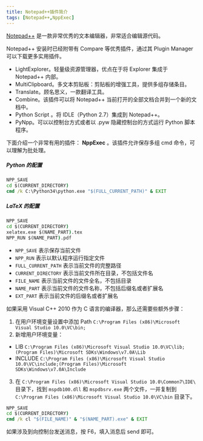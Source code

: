 ```yaml
---
title: Notepad++插件简介
tags: [Notepad++,NppExec]
---
```


[Notepad++](http://notepad-plus-plus.org/) 是一款非常优秀的文本编辑器，非常适合编辑源代码。

Notepad++ 安装时已经附带有 Compare 等优秀插件，通过其 Plugin Manager 可以下载更多实用插件。

- LightExplorer。轻量级资源管理器，优点在于将 Explorer 集成于 Notepad++ 内部。
- MultiClipboard。多文本剪贴板：剪贴板的增强工具，提供多组存储条目。
- Translate。顾名思义，一款翻译工具。
- Combine。该插件可以将 Notepad++ 当前打开的全部文档合并到一个新的文档中。
- Python Script 。将 IDLE（Python 2.7）集成到 Notepad++。
- PyNpp。可以以控制台方式或者以 .pyw 隐藏控制台的方式运行 Python 脚本程序。

下面介绍一个非常有用的插件： __NppExec__ 。该插件允许保存多组 cmd 命令，可以理解为批处理。

##### Python 的配置

```cmd
NPP_SAVE     
cd $(CURRENT_DIRECTORY)  
cmd /k C:\Python34\python.exe "$(FULL_CURRENT_PATH)" & EXIT
```

##### LaTeX 的配置

```cmd
NPP_SAVE                          
cd $(CURRENT_DIRECTORY) 
xelatex.exe $(NAME_PART).tex     
NPP_RUN $(NAME_PART).pdf   
```

- `NPP_SAVE` 表示保存当前文件
- `NPP_RUN` 表示以默认程序运行指定文件
- `FULL_CURRENT_PATH` 表示当前文件的完整路径                    
- `CURRENT_DIRECTORY` 表示当前文件所在目录，不包括文件名   
- `FILE_NAME` 表示当前文件的文件全名，不包括目录        
- `NAME_PART` 表示当前文件的文件名称，不包括后缀名或者扩展名 
- `EXT_PART` 表示当前文件的后缀名或者扩展名          
 
如果采用 Visual C++ 2010 作为 C 语言的编译器，那么还需要些额外步骤：

1. 在用户环境变量设置中添加 Path `C:\Program Files (x86)\Microsoft Visual Studio 10.0\VC\bin;`
2. 新增用户环境变量：
 - LIB `C:\Program Files (x86)\Microsoft Visual Studio 10.0\VC\lib;(Program Files)\Microsoft SDKs\Windows\v7.0A\Lib`
 - INCLUDE `C:\Program Files (x86)\Microsoft Visual Studio 10.0\VC\include;(Program Files)\Microsoft SDKs\Windows\v7.0A\Include`
3. 在 `C:\Program Files (x86)\Microsoft Visual Studio 10.0\Common7\IDE\` 目录下，找到 `mspdb100.dll` 和 `mspdbsrv.exe` 两个文件，一并复制到 `C:\Program Files (x86)\Microsoft Visual Studio 10.0\VC\bin` 目录下。

```cmd
NPP_SAVE                          
cd $(CURRENT_DIRECTORY) 
cmd /k cl "$(FILE_NAME)" & "$(NAME_PART).exe" & EXIT
```

如果涉及到向控制台发送消息，按 F6，填入消息后 send 即可。